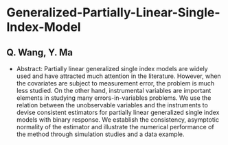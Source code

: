 # Generalized-Partially-Linear-Single-Index-Model
## Q. Wang, Y. Ma

* Abstract: Partially linear generalized single index models are widely used and
have attracted much attention in the literature. However, when the
covariates are subject to measurement error, the problem is much less studied. On the other hand, 
instrumental variables are important elements in studying many
errors-in-variables problems. We use the relation between
the unobservable variables and the instruments to devise consistent
estimators for partially linear generalized single index models with
binary response. We establish the consistency, asymptotic normality of
the estimator and illustrate the numerical performance of the method
through simulation studies and a data example. 
